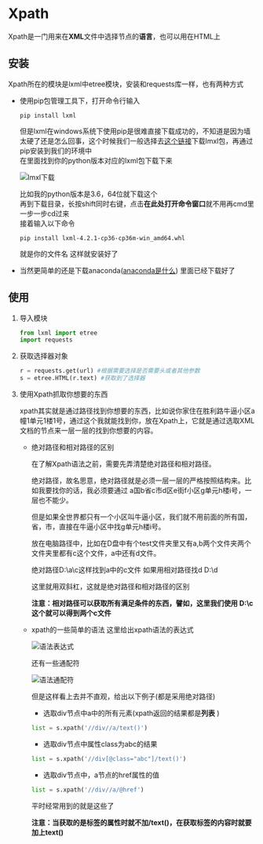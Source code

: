 # Xpath
Xpath是一门用来在**XML**文件中选择节点的**语言**，也可以用在HTML上

## 安装
Xpath所在的模块是lxml中etree模块，安装和requests库一样，也有两种方式
* 使用pip包管理工具下，打开命令行输入
    ```
    pip install lxml 
    ```
    但是lxml在windows系统下使用pip是很难直接下载成功的，不知道是因为墙太硬了还是怎么回事，这个时候我们一般选择去[这个链接](https://www.lfd.uci.edu/~gohlke/pythonlibs/)下载lmxl包，再通过pip安装到我们的环境中
    </br>在里面找到你的python版本对应的lxml包下载下来

    ![lmxl下载](https://github.com/jiangyuwei666/Notes/blob/master/pictrue/lxml%E4%B8%8B%E8%BD%BD.png)

    比如我的python版本是3.6，64位就下载这个
    </br>再到下载目录，长按shift同时右键，点击**在此处打开命令窗口**就不用再cmd里一步一步cd过来
    </br>接着输入以下命令
    ```
    pip install lxml‑4.2.1‑cp36‑cp36m‑win_amd64.whl
    ```
    就是你的文件名
    这样就安装好了
* 当然更简单的还是下载anaconda([anaconda是什么](https://github.com/jiangyuwei666/Notes/blob/master/Python-spiders/Requests.md)) 里面已经下载好了


## 使用
1. 导入模块
    ```python
    from lxml import etree
    import requests
    ```
2. 获取选择器对象
    ```python
    r = requests.get(url) #根据需要选择是否需要头或者其他参数
    s = etree.HTML(r.text) #获取到了选择器
    ```
2. 使用Xpath抓取你想要的东西

    xpath其实就是通过路径找到你想要的东西，比如说你家住在胜利路牛逼小区a幢1单元1楼1号，通过这个我就能找到你，放在Xpath上，它就是通过选取XML文档的节点来一层一层的找到你想要的内容。

    * 绝对路径和相对路径的区别

        在了解Xpath语法之前，需要先弄清楚绝对路径和相对路径。

        绝对路径，故名思意，绝对路径就是必须一层一层的严格按照结构来。比如我要找你的话，我必须要通过 a国b省c市d区e街f小区g单元h楼i号，一层也不能少。

        但是如果全世界都只有一个小区叫牛逼小区，我们就不用前面的所有国，省，市，直接在牛逼小区中找g单元h楼i号。

        放在电脑路径中，比如在D盘中有个test文件夹里又有a,b两个文件夹两个文件夹里都有c这个文件，a中还有d文件。

        绝对路径D:\a\c这样找到a中的c文件 如果用相对路径找d D:\\d

        这里就用双斜杠，这就是绝对路径和相对路径的区别

        **注意：相对路径可以获取所有满足条件的东西，譬如，这里我们使用 D:\\c 这个就可以得到两个c文件**

    * xpath的一些简单的语法
        这里给出xpath语法的表达式

        ![语法表达式](https://github.com/jiangyuwei666/Notes/blob/master/pictrue/xpath%E8%AF%AD%E6%B3%95%E8%A1%A8%E8%BE%BE%E5%BC%8F.png)

        还有一些通配符

        ![语法通配符](https://github.com/jiangyuwei666/Notes/blob/master/pictrue/xpath%E9%80%9A%E9%85%8D%E7%AC%A6.png)
        
        但是这样看上去并不直观，给出以下例子(都是采用绝对路径)
        * 选取div节点中a中的所有元素(xpath返回的结果都是**列表** )
        ```python
        list = s.xpath('//div//a/text()') 
        ```
        * 选取div节点中属性class为abc的结果
        ```python
        list = s.xpath('//div[@class="abc"]/text()')
        ```
        * 选取div节点中，a节点的href属性的值
        ```python
        list = s.xpath('//div//a/@href')
        ```
        平时经常用到的就是这些了

        **注意：当获取的是标签的属性时就不加/text()，在获取标签的内容时就要加上text()**

